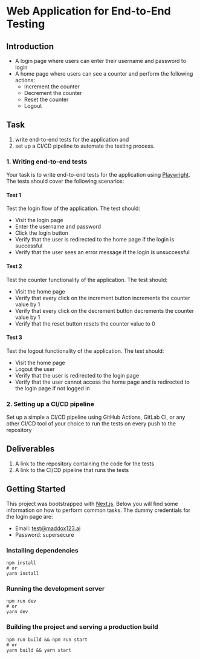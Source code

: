 # Web Application for End-to-End Testing


## Introduction
- A login page where users can enter their username and password to login
- A home page where users can see a counter and perform the following actions:
  - Increment the counter
  - Decrement the counter
  - Reset the counter
  - Logout

## Task
1. write end-to-end tests for the application and 
2. set up a CI/CD pipeline to automate the testing process.

### 1. Writing end-to-end tests

Your task is to write end-to-end tests for the application using [Playwright](https://playwright.dev/). The tests should cover the following scenarios:

#### Test 1
Test the login flow of the application. The test should:
- Visit the login page
- Enter the username and password
- Click the login button
- Verify that the user is redirected to the home page if the login is successful
- Verify that the user sees an error message if the login is unsuccessful

#### Test 2
Test the counter functionality of the application. The test should:
- Visit the home page
- Verify that every click on the increment button increments the counter value by 1
- Verify that every click on the decrement button decrements the counter value by 1
- Verify that the reset button resets the counter value to 0

#### Test 3
Test the logout functionality of the application. The test should:
- Visit the home page
- Logout the user
- Verify that the user is redirected to the login page
- Verify that the user cannot access the home page and is redirected to the login page if not logged in


### 2. Setting up a CI/CD pipeline

Set up a simple a CI/CD pipeline using GitHub Actions, GitLab CI, or any other CI/CD tool of
your choice to run the tests on every push to the repository

## Deliverables
1. A link to the repository containing the code for the tests
2. A link to the CI/CD pipeline that runs the tests


## Getting Started
This project was bootstrapped with [Next.js](https://nextjs.org/). Below you will find some information on how to perform common tasks.
The dummy credentials for the login page are:
- Email: test@maddox123.ai
- Password: supersecure

### Installing dependencies

```
npm install
# or
yarn install
```

### Running the development server
```
npm run dev
# or
yarn dev
```

### Building the project and serving a production build
```
npm run build && npm run start
# or
yarn build && yarn start
```
